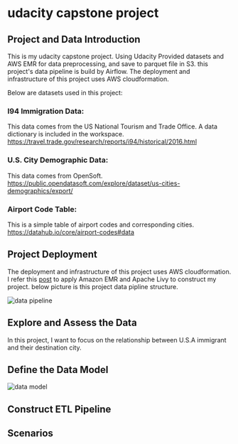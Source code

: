 # udacity capstone project

## Project and Data Introduction
This is my udacity capstone project. Using Udacity Provided datasets and AWS EMR for data preprocessing, and save to parquet file in S3. this project's data pipeline is build by Airflow. The deployment and infrastructure of this project uses AWS cloudformation.

Below are datasets used in this project:
### I94 Immigration Data: 
This data comes from the US National Tourism and Trade Office. A data dictionary is included in the workspace.
https://travel.trade.gov/research/reports/i94/historical/2016.html

### U.S. City Demographic Data:
This data comes from OpenSoft.
https://public.opendatasoft.com/explore/dataset/us-cities-demographics/export/

### Airport Code Table:

This is a simple table of airport codes and corresponding cities.
https://datahub.io/core/airport-codes#data 

## Project Deployment
The deployment and infrastructure of this project uses AWS cloudformation. I refer this [post](https://aws.amazon.com/tw/blogs/big-data/build-a-concurrent-data-orchestration-pipeline-using-amazon-emr-and-apache-livy/) to apply Amazon EMR and Apache Livy to construct my project. below picture is this project data pipline structure.

![data pipeline](https://i.imgur.com/wvRCqjI.png)

## Explore and Assess the Data
In this project, I want to focus on the relationship between U.S.A immigrant and their destination city.

## Define the Data Model
![data model](https://i.imgur.com/cUSH6Og.jpg)


## Construct ETL Pipeline
## Scenarios
